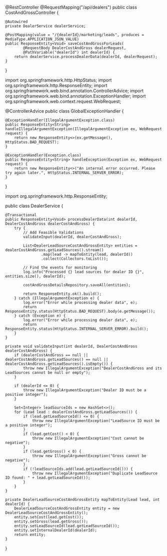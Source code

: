 @RestController
@RequestMapping("/api/dealers")
public class CostAndGrossController {

    @Autowired
    private DealerService dealerService;

    @PostMapping(value = "/{dealerId}/marketing/leads", produces = MediaType.APPLICATION_JSON_VALUE)
    public ResponseEntity<Void> saveCostAndGrossForLeads(
            @RequestBody DealerCostAndGross dealerRequest,
            @PathVariable("dealerId") int dealerId) {
        return dealerService.processDealerData(dealerId, dealerRequest);
    }
}


import org.springframework.http.HttpStatus;
import org.springframework.http.ResponseEntity;
import org.springframework.web.bind.annotation.ControllerAdvice;
import org.springframework.web.bind.annotation.ExceptionHandler;
import org.springframework.web.context.request.WebRequest;

@ControllerAdvice
public class GlobalExceptionHandler {

    @ExceptionHandler(IllegalArgumentException.class)
    public ResponseEntity<String> handleIllegalArgumentException(IllegalArgumentException ex, WebRequest request) {
        return new ResponseEntity<>(ex.getMessage(), HttpStatus.BAD_REQUEST);
    }

    @ExceptionHandler(Exception.class)
    public ResponseEntity<String> handleException(Exception ex, WebRequest request) {
        return new ResponseEntity<>("An internal error occurred. Please try again later.", HttpStatus.INTERNAL_SERVER_ERROR);
    }
}



import org.springframework.http.ResponseEntity;

public class DealerService {

    @Transactional
    public ResponseEntity<Void> processDealerData(int dealerId, DealerCostAndGross dealerCostAndGross) {
        try {
            // Add Feasible Validations
            validateInput(dealerId, dealerCostAndGross);

            List<DealerLeadSourceCostAndGrossEntity> entities = dealerCostAndGross.getLeadSources().stream()
                    .map(lead -> mapToEntity(lead, dealerId))
                    .collect(Collectors.toList());

            // Find the events for monitoring
            log.info("Processed {} lead sources for dealer ID {}", entities.size(), dealerId);

            costAndGrossDetailsRepository.saveAll(entities);

            return ResponseEntity.ok().build();
        } catch (IllegalArgumentException e) {
            log.error("Error while processing dealer data", e);
            return ResponseEntity.status(HttpStatus.BAD_REQUEST).body(e.getMessage());
        } catch (Exception e) {
            log.error("Error while processing dealer data", e);
            return ResponseEntity.status(HttpStatus.INTERNAL_SERVER_ERROR).build();
        }
    }

    private void validateInput(int dealerId, DealerCostAndGross dealerCostAndGross) {
        if (dealerCostAndGross == null || dealerCostAndGross.getLeadSources() == null || dealerCostAndGross.getLeadSources().isEmpty()) {
            throw new IllegalArgumentException("DealerCostAndGross and its LeadSources cannot be null or empty");
        }

        if (dealerId <= 0) {
            throw new IllegalArgumentException("Dealer ID must be a positive integer");
        }

        Set<Integer> leadSourceIds = new HashSet<>();
        for (Lead lead : dealerCostAndGross.getLeadSources()) {
            if (lead.getLeadSourceId() <= 0) {
                throw new IllegalArgumentException("LeadSource ID must be a positive integer");
            }
            if (lead.getCost() < 0) {
                throw new IllegalArgumentException("Cost cannot be negative");
            }
            if (lead.getGross() < 0) {
                throw new IllegalArgumentException("Gross cannot be negative");
            }
            if (!leadSourceIds.add(lead.getLeadSourceId())) {
                throw new IllegalArgumentException("Duplicate LeadSource ID found: " + lead.getLeadSourceId());
            }
        }
    }

    private DealerLeadSourceCostAndGrossEntity mapToEntity(Lead lead, int dealerId) {
        DealerLeadSourceCostAndGrossEntity entity = new DealerLeadSourceCostAndGrossEntity();
        entity.setCost(lead.getCost());
        entity.setGross(lead.getGross());
        entity.setLeadSourceId(lead.getLeadSourceId());
        entity.setInternalDealerId(dealerId);
        return entity;
    }
}

